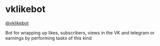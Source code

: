 # vklikebot


<a href="http://t.me/vklikebot">@vklikebot</a>   

Bot for wrapping up likes, subscribers, views in the VK and telegram or earnings by performing tasks of this kind   
